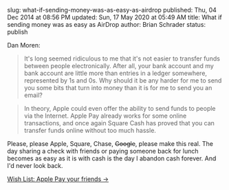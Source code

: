 slug: what-if-sending-money-was-as-easy-as-airdrop
published: Thu, 04 Dec 2014 at 08:56 PM
updated: Sun, 17 May 2020 at 05:49 AM
title: What if sending money was as easy as AirDrop
author: Brian Schrader
status: publish

Dan Moren:

> It's long seemed ridiculous to me that it's not easier to transfer funds between people electronically. After all, your bank account and my bank account are little more than entries in a ledger somewhere, represented by 1s and 0s. Why should it be any harder for me to send you some bits that turn into money than it is for me to send you an email?

> In theory, Apple could even offer the ability to send funds to people via the Internet. Apple Pay already works for some online transactions, and once again Square Cash has proved that you can transfer funds online without too much hassle.

Please, please Apple, Square, Chase, <del>Google</del>, please make this real. The day sharing a check with friends or paying someone back for lunch becomes as easy as it is with cash is the day I abandon cash forever. And I'd never look back.

[Wish List: Apple Pay your friends &#8594;](http://sixcolors.com/post/2014/12/wish-list-apple-pay-your-friends/)